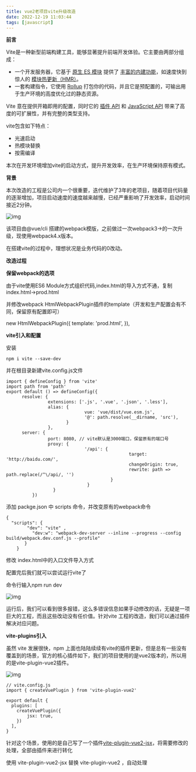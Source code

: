 ```yaml
---
title: vue2老项目vite升级改造
date: 2022-12-19 11:03:44
tags: [javascript]
---
```




**前言**

Vite是一种新型前端构建工具，能够显著提升前端开发体验。它主要由两部分组成：

- 一个开发服务器，它基于 [原生 ES 模块](https://developer.mozilla.org/en-US/docs/Web/JavaScript/Guide/Modules) 提供了 [丰富的内建功能](https://vitejs.cn/guide/features.html)，如速度快到惊人的 [模块热更新（HMR）](https://vitejs.cn/guide/features.html#hot-module-replacement)。
- 一套构建指令，它使用 [Rollup](https://rollupjs.org/) 打包你的代码，并且它是预配置的，可输出用于生产环境的高度优化过的静态资源。

Vite 意在提供开箱即用的配置，同时它的 [插件 API](https://vitejs.cn/guide/api-plugin.html) 和 [JavaScript API](https://vitejs.cn/guide/api-javascript.html) 带来了高度的可扩展性，并有完整的类型支持。

vite包含如下特点：

- 光速启动
- 热模块替换
- 按需编译

本次在开发环境增加vite的启动方式，提升开发效率，在生产环境保持原有模式。

<!--more-->

**背景**

本次改造的工程是公司内一个很重要，迭代维护了3年的老项目，随着项目代码量的逐渐增加，项目启动速度的速度越来越慢，已经严重影响了开发效率，启动时间接近2分钟。



![img](http://cdn.leheavengame.com/jue/images/ab8d7aa0-8294-11ed-8661-396367bbd919.jpg)





该项目由@vue/cli 搭建的webpack模版，之前做过一次webpack3->的一次升级，现使用webpack4.x版本。

在搭建vite的过程中，理想状况是业务代码的0改动。

**改造过程**

**保留webpack的选项**

由于vite使用ES6 Module方式组织代码,index.html的导入方式不通，复制index.html->prod.html

并修改webpack HtmlWebpackPlugin插件的template（开发和生产配置会有不同，保留原有配置即可）

new HtmlWebpackPlugin({      template: 'prod.html', }),

**vite引入和配置**

安装
```
npm i vite --save-dev
```
并在根目录新建vite.config.js文件
```
import { defineConfig } from 'vite' 
import path from 'path' 
export default () => defineConfig({
      resolve: {
                extensions: ['.js', '.vue', '.json', '.less'],       
                alias: {
                              vue: 'vue/dist/vue.esm.js',            
                              '@': path.resolve(__dirname, 'src'),        
                       }
                },    
      server: {
                port: 8080, // vite默认是3000端口，保留原有的端口号
                proxy: {
                              '/api': { 
                                               target: 'http://baidu.com/',                
                                               changeOrigin: true,                
                                               rewrite: path => path.replace(/^\/api/, '')           
                                        } 
                               }    
                  } 
          })
```

添加 packge.json 中 scripts 命令，并改变原有的webpack命令
```
{  
  "scripts": { 
        "dev": "vite" , 
          "dev:w": "webpack-dev-server --inline --progress --config build/webpack.dev.conf.js --profile"
       } 
    }
```

修改 index.html中的入口文件导入方式

<script type="module" src="/src/main.js"></script>

配置完后我们就可以尝试运行vite了

命令行输入npm run dev




![img](http://cdn.leheavengame.com/jue/images/00fb4a80-8295-11ed-8661-396367bbd919.jpg)



运行后，我们可以看到很多报错，这么多错误信息如果手动修改的话，无疑是一项巨大的工程，而且这些改动没有任价值。针对vite 工程的改造，我们可以通过插件解决对应问题。

**vite-plugins引入**

虽然 vite 发展很快，npm 上面也陆陆续续有vite的插件更新，但是总有一些没有覆盖到的场景，官方的核心插件如下，我们的项目使用的是vue2版本的，所以用的是vite-plugin-vue2插件。





![img](http://cdn.leheavengame.com/jue/images/0e3d4db0-8295-11ed-8661-396367bbd919.jpg)


```
// vite.config.js
import { createVuePlugin } from 'vite-plugin-vue2'

export default {
  plugins: [
    createVuePlugin({
        jsx: true,
    })
  ],
}
```

针对这个场景，使用的是自己写了一个插件[vite-plugin-vue2-jsx](https://github.com/hujinbin/vite-plugin-vue2-jsx)，将需要修改的处理，全部由插件来进行转化

使用 vite-plugin-vue2-jsx 替换 vite-plugin-vue2 ，自动处理 <script> 代码块和js文件的 jsx 语法

```
// vite.config.js
import { createVuePlugin } from 'vite-plugin-vue2-jsx'

export default {
  plugins: [
    createVuePlugin({
        jsx: true,
    })
  ],
}
```

require报错问题 

这个问题vite是使用ESModule编译的，不支持CommonJs的原因，所以我们就需要将CommonJs 转换为ESModule。

项目中存在两种情况：

1. 图片require引用

```
<img class="logo" :src="require('./images/logo.png')"/>
```

 在npm上找了半天也没找到我需要的插件，针对这个场景，索性自己写了一个插件[vite-plugin-image-require](https://github.com/hujinbin/vite-plugin-image-require)

```
// vite.config.js
import { imageRequirePlugin } from 'vite-plugin-image-require'

export default {
  plugins: [
    imageRequirePlugin()
  ],
}
```

 2. 枚举的引用

通过引入 vite-plugin-require-transform 插件来处理

```
npm i vite-plugin-require-transform --save-dev
```

配置

```
import requireTransform from 'vite-plugin-require-transform';

export default defineConfig({
  plugins: [
    requireTransform({fileRegex:/.js$|.vue$/}),
  ],
});
```

  


转换 @import ~ 别名  


```
resolve: {
    alias: {
      '~': path.join(__dirname, 'node_modules'),
    }
  },
```

  


webpack的 process.env 的环境变量在项目中的使用导致的页面报错，无法加载

```
define: {
    'process.env': process.env
},
```

  


### 完整配置

```
import { defineConfig } from 'vite'
import { imageRequirePlugin } from 'vite-plugin-image-require'
import { createVuePlugin } from 'vite-plugin-vue2-jsx'
import requireTransform from 'vite-plugin-require-transform';
import path from 'path'

export default () => defineConfig({
    define: {
        'process.env': process.env
    },
    plugins: [
        createVuePlugin({
            jsx: true,
        }),
        requireTransform({
            fileRegex:/.js$|.vue$/
        }),
        imageRequirePlugin(),
    ],
    resolve: {
        extensions: ['.js', '.vue', '.json', '.less'],
        alias: {
            vue: 'vue/dist/vue.esm.js',
            '@': path.resolve(__dirname, 'src'),
            '~': path.join(__dirname, 'node_modules'),
        }
    },
    server: {
        port: 8080, // vite默认是3000端口，保留原有的端口号
        proxy: {
            '/api': {
                target: 'http://baidu.com/',
                changeOrigin: true,
                rewrite: path => path.replace(/^/api/, '')
            }
        }
    }
})
```

### 结束

```
# 使用vite启动服务
npm run dev

# 使用webpack启动服务
npm run dev:w
```